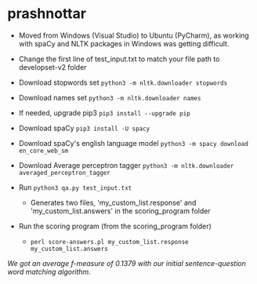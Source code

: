 # prashnottar

- Moved from Windows (Visual Studio) to Ubuntu (PyCharm), as working with spaCy and NLTK packages in Windows was getting difficult.

- Change the first line of test_input.txt to match your file path to developset-v2 folder

- Download stopwords set `python3 -m nltk.downloader stopwords`
- Download names set `python3 -m nltk.downloader names`
- If needed, upgrade pip3 `pip3 install --upgrade pip`
- Download spaCy `pip3 install -U spacy`
- Download spaCy's english language model `python3 -m spacy download en_core_web_sm`
- Download Average perceptron tagger `python3 -m nltk.downloader averaged_perceptron_tagger`
 - Run `python3 qa.py test_input.txt`
    - Generates two files, 'my_custom_list.response' and 'my_custom_list.answers' in the scoring_program folder

 - Run the scoring program (from the scoring_program folder)
    - `perl score-answers.pl my_custom_list.response my_custom_list.answers`

*We got an average f-measure of 0.1379 with our initial sentence-question word matching algorithm.*
